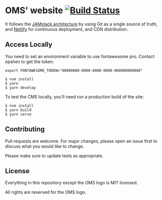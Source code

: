 # OMS' website [![Build Status](https://travis-ci.org/oslomarketsolutions/website.svg?branch=master)](https://travis-ci.org/oslomarketsolutions/website)

It follows the [JAMstack architecture](https://jamstack.org) by using Git as a single source of truth, and [Netlify](https://www.netlify.com) for continuous deployment, and CDN distribution.

## Access Locally

You need to set an environment variable to use fontawesome pro.
Contact epshen to get the token.

```
export FONTAWESOME_TOKEN="00000000-0000-0000-0000-000000000000"
```

```
$ nvm install
$ yarn
$ yarn develop
```

To test the CMS locally, you'll need run a production build of the site:

```
$ nvm install
$ yarn build
$ yarn serve
```

## Contributing

Pull requests are welcome. For major changes, please open an issue first to
discuss what you would like to change.

Please make sure to update tests as appropriate.

## License

Everything in this repository except the OMS logo is MIT licensed.

All rights are reserved for the OMS logo.
